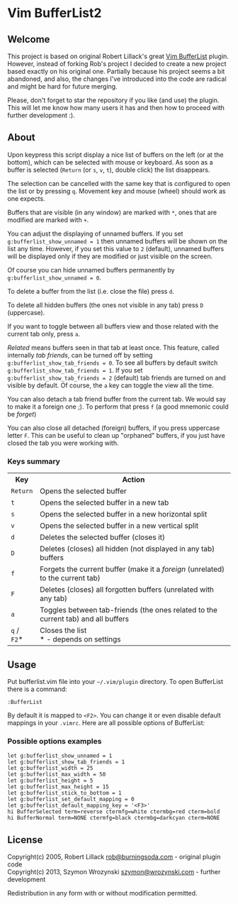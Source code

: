 Vim BufferList2
===============

Welcome
-------

This project is based on original Robert Lillack's great
[Vim BufferList](https://github.com/roblillack/vim-bufferlist) plugin. However, instead of forking
Rob's project I decided to create a new project based exactly on his original one. Partially because
his project seems a bit abandoned, and also, the changes I've introduced into the code are radical
and might be hard for future merging.

Please, don't forget to star the repository if you like (and use) the plugin. This will let me know
how many users it has and then how to proceed with further development :).

About
-----

Upon keypress this script display a nice list of buffers on the left (or at the bottom),
which can be selected with mouse or keyboard. As soon as a buffer is selected
(`Return` (or `s`, `v`, `t`), double click) the list disappears.

The selection can be cancelled with the same key that is configured to open the list or by pressing
`q`. Movement key and mouse (wheel) should work as one expects.

Buffers that are visible (in any window) are marked with `*`, ones that are modified are marked with
`+`.

You can adjust the displaying of unnamed buffers. If you set `g:bufferlist_show_unnamed = 1` then
unnamed buffers will be shown on the list any time. However, if you set this value to `2` (default),
unnamed buffers will be displayed only if they are modified or just visible on the screen.

Of course you can hide unnamed buffers permanently by `g:bufferlist_show_unnamed = 0`.

To delete a buffer from the list (i.e. close the file) press `d`.

To delete all hidden buffers (the ones not visible in any tab) press `D` (uppercase).

If you want to toggle between all buffers view and those related with the current tab only, press
`a`.

*Related* means buffers seen in that tab at least once. This feature, called internally *tab
friends*, can be turned off by setting `g:bufferlist_show_tab_friends = 0`. To see all buffers by
default switch `g:bufferlist_show_tab_friends = 1`. If you set `g:bufferlist_show_tab_friends = 2`
(default) tab friends are turned on and visible by default. Of course, the `a` key can toggle the
view all the time.

You can also detach a tab friend buffer from the current tab. We would say to make it a foreign one
;). To perform that press `f` (a good mnemonic could be *forget*)

You can also close all detached (foreign) buffers, if you press uppercase letter `F`. This can be
useful to clean up "orphaned" buffers, if you just have closed the tab you were working with.

### Keys summary ###

<table>
<tr>
<th>Key</th>
<th>Action</th>
</tr>
<tr>
<td><code>Return</code></td>
<td>Opens the selected buffer</td>
</tr>
<tr>
<td><code>t</code></td>
<td>Opens the selected buffer in a new tab</td>
</tr>
<tr>
<td><code>s</code></td>
<td>Opens the selected buffer in a new horizontal split</td>
</tr>
<tr>
<td><code>v</code></td>
<td>Opens the selected buffer in a new vertical split</td>
</tr>
<tr>
<td><code>d</code></td>
<td>Deletes the selected buffer (closes it)</td>
</tr>
<tr>
<td><code>D</code></td>
<td>Deletes (closes) all hidden (not displayed in any tab) buffers</td>
</tr>
<tr>
<td><code>f</code></td>
<td>Forgets the current buffer (make it a <em>foreign</em> (unrelated) to the current tab)</td>
</tr>
<tr>
<td><code>F</code></td>
<td>Deletes (closes) all forgotten buffers (unrelated with any tab)</td>
</tr>
<tr>
<td><code>a</code></td>
<td>Toggles between tab-friends (the ones related to the current tab) and all buffers</td>
</tr>
<tr>
<td><code>q</code> / <code>F2</code>&#42;</td>
<td>Closes the list <br/>&#42; - depends on settings</td>
</tr>
</table>

Usage
-----

Put bufferlist.vim file into your `~/.vim/plugin` directory. To open BufferList there is a command:

    :BufferList

By default it is mapped to `<F2>`. You can change it or even disable default mappings
in your `.vimrc`. Here are all possible options of BufferList:

### Possible options examples ###

    let g:bufferlist_show_unnamed = 1
    let g:bufferlist_show_tab_friends = 1
    let g:bufferlist_width = 25
    let g:bufferlist_max_width = 50
    let g:bufferlist_height = 5
    let g:bufferlist_max_height = 15
    let g:bufferlist_stick_to_bottom = 1
    let g:bufferlist_set_default_mapping = 0
    let g:bufferlist_default_mapping_key = '<F3>'
    hi BufferSelected term=reverse ctermfg=white ctermbg=red cterm=bold
    hi BufferNormal term=NONE ctermfg=black ctermbg=darkcyan cterm=NONE

License
-------

Copyright(c) 2005, Robert Lillack <rob@burningsoda.com> - original plugin code<br />
Copyright(c) 2013, Szymon Wrozynski <szymon@wrozynski.com> - further development

Redistribution in any form with or without modification permitted.
